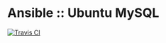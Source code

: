 # Ansible :: Ubuntu MySQL

[![Travis CI](https://img.shields.io/travis/fabschurt/ansible-role-ubuntu-mysql/master.svg)](https://travis-ci.org/fabschurt/ansible-role-ubuntu-mysql)
